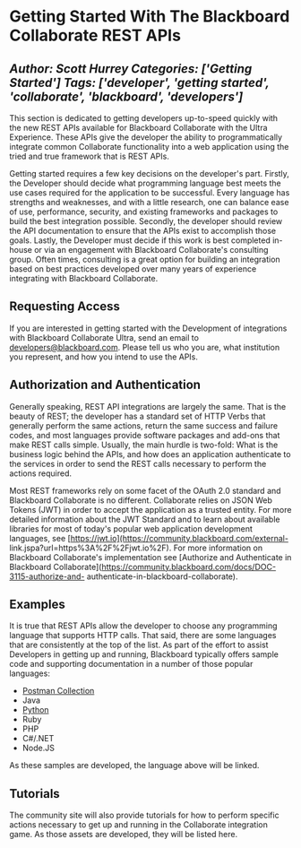 # Getting Started With The Blackboard Collaborate REST APIs
*Author: Scott Hurrey*
*Categories: ['Getting Started']*
*Tags: ['developer', 'getting started', 'collaborate', 'blackboard', 'developers']*
---
This section is dedicated to getting developers up-to-speed quickly with the
new REST APIs available for Blackboard Collaborate with the Ultra Experience.
These APIs give the developer the ability to programmatically integrate common
Collaborate functionality into a web application using the tried and true
framework that is REST APIs.

Getting started requires a few key decisions on the developer's part. Firstly,
the Developer should decide what programming language best meets the use cases
required for the application to be successful. Every language has strengths
and weaknesses, and with a little research, one can balance ease of use,
performance, security, and existing frameworks and packages to build the best
integration possible. Secondly, the developer should review the API
documentation to ensure that the APIs exist to accomplish those goals. Lastly,
the Developer must decide if this work is best completed in-house or via an
engagement with Blackboard Collaborate's consulting group. Often times,
consulting is a great option for building an integration based on best
practices developed over many years of experience integrating with Blackboard
Collaborate.

## Requesting Access

If you are interested in getting started with the Development of integrations
with Blackboard Collaborate Ultra, send an email to
[developers@blackboard.com](mailto:developers@blackboard.com). Please tell us
who you are, what institution you represent, and how you intend to use the
APIs.

## Authorization and Authentication

Generally speaking, REST API integrations are largely the same. That is the
beauty of REST; the developer has a standard set of HTTP Verbs that generally
perform the same actions, return the same success and failure codes, and most
languages provide software packages and add-ons that make REST calls simple.
Usually, the main hurdle is two-fold: What is the business logic behind the
APIs, and how does an application authenticate to the services in order to
send the REST calls necessary to perform the actions required.

Most REST frameworks rely on some facet of the OAuth 2.0 standard and
Blackboard Collaborate is no different. Collaborate relies on JSON Web Tokens
(JWT) in order to accept the application as a trusted entity. For more
detailed information about the JWT Standard and to learn about available
libraries for most of today's popular web application development languages,
see [https://jwt.io](https://community.blackboard.com/external-
link.jspa?url=https%3A%2F%2Fjwt.io%2F). For more information on Blackboard
Collaborate's implementation see [Authorize and Authenticate in Blackboard
Collaborate](https://community.blackboard.com/docs/DOC-3115-authorize-and-
authenticate-in-blackboard-collaborate).

## Examples

It is true that REST APIs allow the developer to choose any programming
language that supports HTTP calls. That said, there are some languages that
are consistently at the top of the list. As part of the effort to assist
Developers in getting up and running, Blackboard typically offers sample code
and supporting documentation in a number of those popular languages:

  * [Postman Collection](https://github.com%2Fblackboard%2FBBDN-Collab-Postman-REST)
  * Java
  * [Python](https://github.com%2Fblackboard%2FBBDN-Collab-REST-Demo-Python)
  * Ruby
  * PHP
  * C#/.NET
  * Node.JS

As these samples are developed, the language above will be linked.

##

## Tutorials

The community site will also provide tutorials for how to perform specific
actions necessary to get up and running in the Collaborate integration game.
As those assets are developed, they will be listed here.

